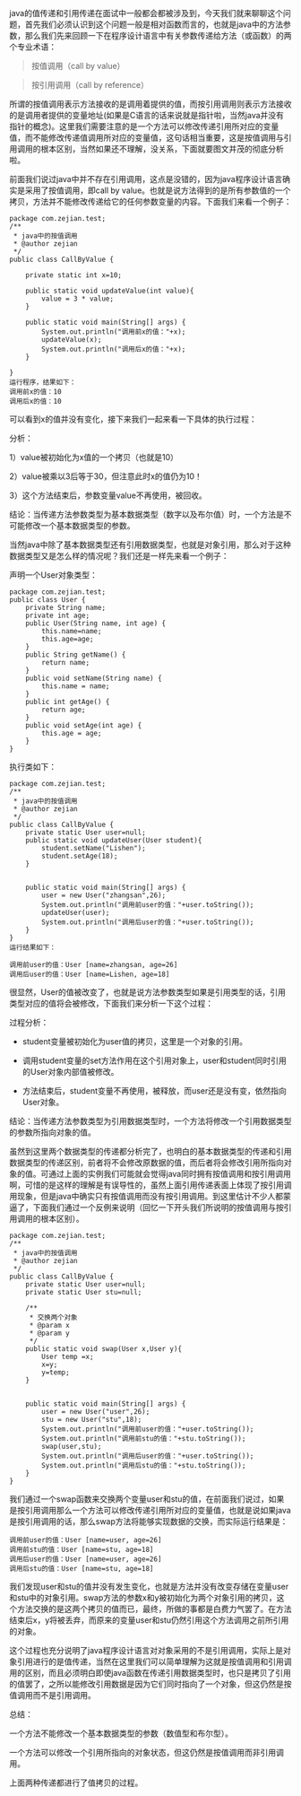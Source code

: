 java的值传递和引用传递在面试中一般都会都被涉及到，今天我们就来聊聊这个问题，首先我们必须认识到这个问题一般是相对函数而言的，也就是java中的方法参数，那么我们先来回顾一下在程序设计语言中有关参数传递给方法（或函数）的两个专业术语：

> 按值调用（call by value）

> 按引用调用（call by reference）

所谓的按值调用表示方法接收的是调用着提供的值，而按引用调用则表示方法接收的是调用者提供的变量地址(如果是C语言的话来说就是指针啦，当然java并没有指针的概念)。这里我们需要注意的是一个方法可以修改传递引用所对应的变量值，而不能修改传递值调用所对应的变量值，这句话相当重要，这是按值调用与引用调用的根本区别，当然如果还不理解，没关系，下面就要图文并茂的彻底分析啦。

前面我们说过java中并不存在引用调用，这点是没错的，因为java程序设计语言确实是采用了按值调用，即call by value。也就是说方法得到的是所有参数值的一个拷贝，方法并不能修改传递给它的任何参数变量的内容。下面我们来看一个例子：

```
package com.zejian.test;  
/** 
 * java中的按值调用 
 * @author zejian 
 */  
public class CallByValue {  
      
    private static int x=10;  
      
    public static void updateValue(int value){  
        value = 3 * value;  
    }  
      
    public static void main(String[] args) {  
        System.out.println("调用前x的值："+x);  
        updateValue(x);  
        System.out.println("调用后x的值："+x);  
    }  
      
}
运行程序，结果如下：
调用前x的值：10
调用后x的值：10
```

可以看到x的值并没有变化，接下来我们一起来看一下具体的执行过程：


分析：

1）value被初始化为x值的一个拷贝（也就是10）

2）value被乘以3后等于30，但注意此时x的值仍为10！

3）这个方法结束后，参数变量value不再使用，被回收。

结论：当传递方法参数类型为基本数据类型（数字以及布尔值）时，一个方法是不可能修改一个基本数据类型的参数。

当然java中除了基本数据类型还有引用数据类型，也就是对象引用，那么对于这种数据类型又是怎么样的情况呢？我们还是一样先来看一个例子：

声明一个User对象类型：


```
package com.zejian.test;  
public class User {  
    private String name;  
    private int age;  
    public User(String name, int age) {  
        this.name=name;  
        this.age=age;  
    }  
    public String getName() {  
        return name;  
    }  
    public void setName(String name) {  
        this.name = name;  
    }  
    public int getAge() {  
        return age;  
    }  
    public void setAge(int age) {  
        this.age = age;  
    }  
}
```
 
执行类如下：


```
package com.zejian.test;  
/** 
 * java中的按值调用 
 * @author zejian 
 */  
public class CallByValue {  
    private static User user=null;  
    public static void updateUser(User student){  
        student.setName("Lishen");  
        student.setAge(18);  
    }  
      
      
    public static void main(String[] args) {  
        user = new User("zhangsan",26);  
        System.out.println("调用前user的值："+user.toString());  
        updateUser(user);  
        System.out.println("调用后user的值："+user.toString());  
    }  
}  
运行结果如下：

调用前user的值：User [name=zhangsan, age=26]
调用后user的值：User [name=Lishen, age=18]
```

很显然，User的值被改变了，也就是说方法参数类型如果是引用类型的话，引用类型对应的值将会被修改，下面我们来分析一下这个过程：


过程分析：
- student变量被初始化为user值的拷贝，这里是一个对象的引用。

- 调用student变量的set方法作用在这个引用对象上，user和student同时引用的User对象内部值被修改。

- 方法结束后，student变量不再使用，被释放，而user还是没有变，依然指向User对象。

结论：当传递方法参数类型为引用数据类型时，一个方法将修改一个引用数据类型的参数所指向对象的值。

虽然到这里两个数据类型的传递都分析完了，也明白的基本数据类型的传递和引用数据类型的传递区别，前者将不会修改原数据的值，而后者将会修改引用所指向对象的值。可通过上面的实例我们可能就会觉得java同时拥有按值调用和按引用调用啊，可惜的是这样的理解是有误导性的，虽然上面引用传递表面上体现了按引用调用现象，但是java中确实只有按值调用而没有按引用调用。到这里估计不少人都蒙逼了，下面我们通过一个反例来说明（回忆一下开头我们所说明的按值调用与按引用调用的根本区别）。



```
package com.zejian.test;  
/** 
 * java中的按值调用 
 * @author zejian 
 */  
public class CallByValue {  
    private static User user=null;  
    private static User stu=null;  
      
    /** 
     * 交换两个对象 
     * @param x 
     * @param y 
     */  
    public static void swap(User x,User y){  
        User temp =x;  
        x=y;  
        y=temp;  
    }  
      
      
    public static void main(String[] args) {  
        user = new User("user",26);  
        stu = new User("stu",18);  
        System.out.println("调用前user的值："+user.toString());  
        System.out.println("调用前stu的值："+stu.toString());  
        swap(user,stu);  
        System.out.println("调用后user的值："+user.toString());  
        System.out.println("调用后stu的值："+stu.toString());  
    }  
}
```

我们通过一个swap函数来交换两个变量user和stu的值，在前面我们说过，如果是按引用调用那么一个方法可以修改传递引用所对应的变量值，也就是说如果java是按引用调用的话，那么swap方法将能够实现数据的交换，而实际运行结果是：

```
调用前user的值：User [name=user, age=26]
调用前stu的值：User [name=stu, age=18]
调用后user的值：User [name=user, age=26]
调用后stu的值：User [name=stu, age=18]
```
我们发现user和stu的值并没有发生变化，也就是方法并没有改变存储在变量user和stu中的对象引用。swap方法的参数x和y被初始化为两个对象引用的拷贝，这个方法交换的是这两个拷贝的值而已，最终，所做的事都是白费力气罢了。在方法结束后x，y将被丢弃，而原来的变量user和stu仍然引用这个方法调用之前所引用的对象。


这个过程也充分说明了java程序设计语言对对象采用的不是引用调用，实际上是对象引用进行的是值传递，当然在这里我们可以简单理解为这就是按值调用和引用调用的区别，而且必须明白即使java函数在传递引用数据类型时，也只是拷贝了引用的值罢了，之所以能修改引用数据是因为它们同时指向了一个对象，但这仍然是按值调用而不是引用调用。

总结：

一个方法不能修改一个基本数据类型的参数（数值型和布尔型）。

一个方法可以修改一个引用所指向的对象状态，但这仍然是按值调用而非引用调用。

上面两种传递都进行了值拷贝的过程。